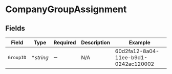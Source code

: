 # CompanyGroupAssignment


## Fields

| Field                                | Type                                 | Required                             | Description                          | Example                              |
| ------------------------------------ | ------------------------------------ | ------------------------------------ | ------------------------------------ | ------------------------------------ |
| `GroupID`                            | **string*                            | :heavy_minus_sign:                   | N/A                                  | 60d2fa12-8a04-11ee-b9d1-0242ac120002 |